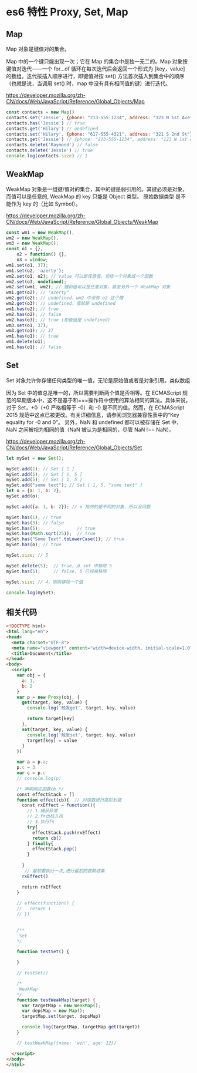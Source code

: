 # es6 特性 Proxy, Set, Map

## Map
Map 对象是键值对的集合。

Map 中的一个键只能出现一次；它在 Map 的集合中是独一无二的。Map 对象按键值对迭代——一个 for...of 循环在每次迭代后会返回一个形式为 [key，value] 的数组。迭代按插入顺序进行，即键值对按 set() 方法首次插入到集合中的顺序（也就是说，当调用 set() 时，map 中没有具有相同值的键）进行迭代。

https://developer.mozilla.org/zh-CN/docs/Web/JavaScript/Reference/Global_Objects/Map

```js
const contacts = new Map()
contacts.set('Jessie', {phone: "213-555-1234", address: "123 N 1st Ave"})
contacts.has('Jessie') // true
contacts.get('Hilary') // undefined
contacts.set('Hilary', {phone: "617-555-4321", address: "321 S 2nd St"})
contacts.get('Jessie') // {phone: "213-555-1234", address: "123 N 1st Ave"}
contacts.delete('Raymond') // false
contacts.delete('Jessie') // true
console.log(contacts.size) // 1
```

## WeakMap

WeakMap 对象是一组键/值对的集合，其中的键是弱引用的。其键必须是对象，而值可以是任意的, WeakMap 的 key 只能是 Object 类型。 原始数据类型 是不能作为 key 的（比如 Symbol）。

https://developer.mozilla.org/zh-CN/docs/Web/JavaScript/Reference/Global_Objects/WeakMap

```js
const wm1 = new WeakMap(),
wm2 = new WeakMap(),
wm3 = new WeakMap();
const o1 = {},
    o2 = function() {},
    o3 = window;
wm1.set(o1, 37);
wm1.set(o2, 'azerty');
wm2.set(o1, o2); // value 可以是任意值，包括一个对象或一个函数
wm2.set(o3, undefined);
wm2.set(wm1, wm2); // 键和值可以是任意对象，甚至另外一个 WeakMap 对象
wm1.get(o2); // "azerty"
wm2.get(o2); // undefined，wm2 中没有 o2 这个键
wm2.get(o3); // undefined，值就是 undefined
wm1.has(o2); // true
wm2.has(o2); // false
wm2.has(o3); // true (即使值是 undefined)
wm3.set(o1, 37);
wm3.get(o1); // 37
wm1.has(o1); // true
wm1.delete(o1);
wm1.has(o1); // false
```

## Set

Set 对象允许你存储任何类型的唯一值，无论是原始值或者是对象引用。类似数组

因为 Set 中的值总是唯一的，所以需要判断两个值是否相等。在 ECMAScript 规范的早期版本中，这不是基于和===操作符中使用的算法相同的算法。具体来说，对于 Set，+0（+0 严格相等于 -0）和 -0 是不同的值。然而，在 ECMAScript 2015 规范中这点已被更改。有关详细信息，请参阅浏览器兼容性表中的“Key equality for -0 and 0”。
另外，NaN 和 undefined 都可以被存储在 Set 中，NaN 之间被视为相同的值（NaN 被认为是相同的，尽管 NaN !== NaN）。

https://developer.mozilla.org/zh-CN/docs/Web/JavaScript/Reference/Global_Objects/Set

```js
let mySet = new Set();

mySet.add(1); // Set [ 1 ]
mySet.add(5); // Set [ 1, 5 ]
mySet.add(5); // Set [ 1, 5 ]
mySet.add("some text"); // Set [ 1, 5, "some text" ]
let o = {a: 1, b: 2};
mySet.add(o);

mySet.add({a: 1, b: 2}); // o 指向的是不同的对象，所以没问题

mySet.has(1); // true
mySet.has(3); // false
mySet.has(5);              // true
mySet.has(Math.sqrt(25));  // true
mySet.has("Some Text".toLowerCase()); // true
mySet.has(o); // true

mySet.size; // 5

mySet.delete(5);  // true，从 set 中移除 5
mySet.has(5);     // false, 5 已经被移除

mySet.size; // 4，刚刚移除一个值

console.log(mySet);
```

## 相关代码

```html
<!DOCTYPE html>
<html lang="en">
<head>
  <meta charset="UTF-8">
  <meta name="viewport" content="width=device-width, initial-scale=1.0">
  <title>Document</title>
</head>
<body>
  <script>
    var obj = {
      a: 1,
      b: 2
    }
    var p = new Proxy(obj, {
      get(target, key, value) {
        console.log('触发get', target, key, value)

        return target[key]
      },
      set(target, key, value) {
        console.log('触发set', target, key, value)
        target[key] = value
      }
    })

    var a = p.a;
    p.c = 3
    var c = p.c
    // console.log(p)

    /* 声明响应函数cb */
    const effectStack = []
    function effect(cb){  // 对函数进行高阶封装  
      const rxEffect = function(){    
        // 1.捕获异常    
        // 2.fn出栈入栈    
        // 3.执行fn    
        try{      
          effectStack.push(rxEffect)      
          return cb()  
        } finally{
          effectStack.pop()
        }
        
      } 
       // 最初要执行一次,进行最初的依赖收集  
      rxEffect()

      return rxEffect
    }
    
    // effect(function() {
    //   return 1
    // })

    
    /**
     Set
    */

    function testSet() {

    }

    // testSet()

    /*
     WeakMap
    */
    function testWeakMap(target) {
      var targetMap = new WeakMap();
      var depsMap = new Map();
      targetMap.set(target, depsMap)

      console.log(targetMap, targetMap.get(target))
    }

    // testWeakMap({name: 'wzh', age: 12})

  </script>
</body>
</html>
```

